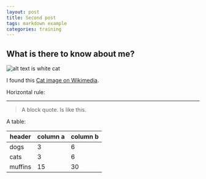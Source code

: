 ```yaml
---
layout: post
title: Second post
tags: markdown example
categories: training
---
```


## What is there to know about me?

![alt text is white cat](https://commons.wikimedia.org/wiki/File:Local_Gym_equipment.jpg)

I found this [Cat image on Wikimedia](https://commons.wikimedia.org/wiki/File:VAN_CAT.png).

Horizontal rule:

--------------

> A block quote.
> Is like this.

A table:

| header | column a | column b |
| --- | --- | --- |
| dogs | 3 | 6 |
| cats | 3 | 6 |
| muffins | 15 | 30 |
